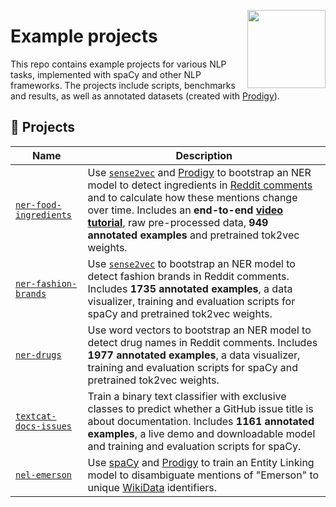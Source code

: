 <a href="https://explosion.ai"><img src="https://explosion.ai/assets/img/logo.svg" width="125" height="125" align="right" /></a>

# Example projects

This repo contains example projects for various NLP tasks, implemented with spaCy and other NLP frameworks. The projects include scripts, benchmarks and results, as well as annotated datasets (created with [Prodigy](https://prodi.gy)).

## 💝 Projects

| Name                                           | Description                                                                                                                                                                                                                                                                                                                                                                                                                                    |
| ---------------------------------------------- | ---------------------------------------------------------------------------------------------------------------------------------------------------------------------------------------------------------------------------------------------------------------------------------------------------------------------------------------------------------------------------------------------------------------------------------------------- |
| [`ner-food-ingredients`](ner-food-ingredients) | Use [`sense2vec`](https://github.com/explosion/sense2vec) and [Prodigy](https://prodi.gy) to bootstrap an NER model to detect ingredients in [Reddit comments](https://files.pushshift.io/reddit/comments/) and to calculate how these mentions change over time. Includes an **end-to-end [video tutorial](https://www.youtube.com/watch?v=59BKHO_xBPA)**, raw pre-processed data, **949 annotated examples** and pretrained tok2vec weights. |
| [`ner-fashion-brands`](ner-fashion-brands)     | Use [`sense2vec`](https://github.com/explosion/sense2vec) to bootstrap an NER model to detect fashion brands in Reddit comments. Includes **1735 annotated examples**, a data visualizer, training and evaluation scripts for spaCy and pretrained tok2vec weights.                                                                                                                                                                            |
| [`ner-drugs`](ner-drugs)                       | Use word vectors to bootstrap an NER model to detect drug names in Reddit comments. Includes **1977 annotated examples**, a data visualizer, training and evaluation scripts for spaCy and pretrained tok2vec weights.                                                                                                                                                                                                                         |
| [`textcat-docs-issues`](textcat-docs-issues)   | Train a binary text classifier with exclusive classes to predict whether a GitHub issue title is about documentation. Includes **1161 annotated examples**, a live demo and downloadable model and training and evaluation scripts for spaCy.                                                                                                                                                                                                  |
| [`nel-emerson`](nel-emerson)                   | Use [spaCy](https://spacy.io/) and [Prodigy](https://prodi.gy) to train an Entity Linking model to disambiguate mentions of "Emerson" to unique [WikiData](https://www.wikidata.org/) identifiers.                                                                                                                                                                                                                          |
